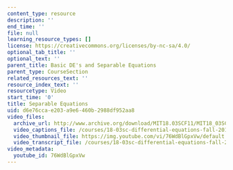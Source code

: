 ```yaml
---
content_type: resource
description: ''
end_time: ''
file: null
learning_resource_types: []
license: https://creativecommons.org/licenses/by-nc-sa/4.0/
optional_tab_title: ''
optional_text: ''
parent_title: Basic DE's and Separable Equations
parent_type: CourseSection
related_resources_text: ''
resource_index_text: ''
resourcetype: Video
start_time: '0'
title: Separable Equations
uid: d6e76cca-e203-a9e6-460b-2988df952aa8
video_files:
  archive_url: http://www.archive.org/download/MIT18.03SCF11/MIT18_03SC_110708_L1_300k.mp4
  video_captions_file: /courses/18-03sc-differential-equations-fall-2011/31574f278e375e0597fd51eba617ad5c_76WdBlGpxVw.vtt
  video_thumbnail_file: https://img.youtube.com/vi/76WdBlGpxVw/default.jpg
  video_transcript_file: /courses/18-03sc-differential-equations-fall-2011/de7851c2913cb4bdd4c062fbd1c72a50_76WdBlGpxVw.pdf
video_metadata:
  youtube_id: 76WdBlGpxVw
---
```

